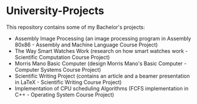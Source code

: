 # University-Projects
This repository contains some of my Bachelor's projects:
- Assembly Image Processing (an image processing program in Assembly 80x86 - Assembly and Machine Language Course Project)
- The Way Smart Watches Work (research on how smart watches work - Scientific Computation Course Project)
- Morris Mano Basic Computer (design Morris Mano's Basic Computer - Computer Systems Course Project)
- Scientific Writing Project (contains an article and a beamer presentation in LaTeX - Scientific Writing Course Project)
- Implementation of CPU scheduling Algorithms (FCFS implementation in C++ - Operating System Course Project)
